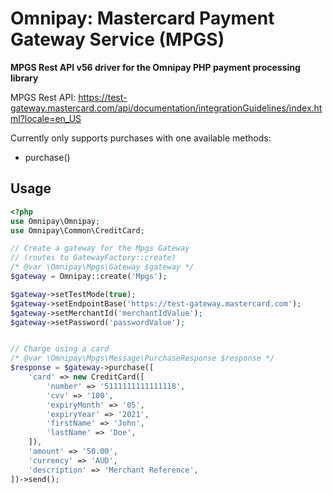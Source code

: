 # Omnipay: Mastercard Payment Gateway Service (MPGS)

**MPGS Rest API v56 driver for the Omnipay PHP payment processing library**

MPGS Rest API: https://test-gateway.mastercard.com/api/documentation/integrationGuidelines/index.html?locale=en_US

Currently only supports purchases with one available methods:

- purchase()

## Usage

```php
<?php
use Omnipay\Omnipay;
use Omnipay\Common\CreditCard;

// Create a gateway for the Mpgs Gateway
// (routes to GatewayFactory::create)
/* @var \Omnipay\Mpgs\Gateway $gateway */
$gateway = Omnipay::create('Mpgs');

$gateway->setTestMode(true);
$gateway->setEndpointBase('https://test-gateway.mastercard.com');
$gateway->setMerchantId('merchantIdValue');
$gateway->setPassword('passwordValue');


// Charge using a card
/* @var \Omnipay\Mpgs\Message\PurchaseResponse $response */
$response = $gateway->purchase([
    'card' => new CreditCard([
        'number' => '5111111111111118',
        'cvv' => '100',
        'expiryMonth' => '05',
        'expiryYear' => '2021',
        'firstName' => 'John',
        'lastName' => 'Doe',
    ]),
    'amount' => '50.00',
    'currency' => 'AUD',
    'description' => 'Merchant Reference',
])->send();
```
